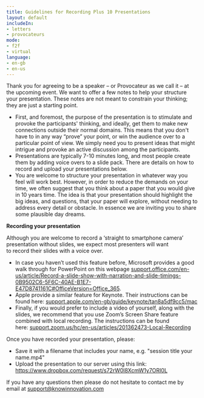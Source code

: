 ```yaml
---
title: Guidelines for Recording Plus 10 Presentations
layout: default
includeIn: 
- letters
- provocateurs
mode:
- f2f
- virtual
language:
- en-gb
- en-us
---
```


Thank you for agreeing to be a speaker – or Provocateur as we call it – at the upcoming event.  We want to offer a few notes to help your structure your presentation. These notes are not meant to constrain your thinking; they are just a starting point.


- First, and foremost, the purpose of the presentation is to stimulate and provoke the participants' thinking, and ideally, get them to make new connections outside their normal domains. This means that you don't have to in any way “prove” your point, or win the audience over to a particular point of view. We simply need you to present ideas that might intrigue and provoke an active discussion among the participants.
-  Presentations are typically 7-10 minutes long, and most people create them by adding voice overs to a slide pack. There are details on how to record and upload your presentations below.
- You are welcome to structure your presentation in whatever way you feel will work best. However, in order to reduce the demands on your time, we often suggest that you think about a paper that you would give in 10 years time. The idea is that your presentation should highlight the big ideas, and questions, that your paper will explore, without needing to address every detail or obstacle. In essence we are inviting you to share some plausible day dreams.
 
**Recording your presentation**

Although you are welcome to record a ‘straight to smartphone camera’ presentation without slides, we expect most presenters will want to record their slides with a voice over. 
 * In case you haven’t used this feature before, Microsoft provides a good walk through for PowerPoint on this webpage [support.office.com/en-us/article/Record-a-slide-show-with-narration-and-slide-timings-0B9502C6-5F6C-40AE-B1E7-E47D8741161C#OfficeVersion=Office_365](https://support.office.com/en-us/article/Record-a-slide-show-with-narration-and-slide-timings-0B9502C6-5F6C-40AE-B1E7-E47D8741161C#OfficeVersion=Office_365). 
 * Apple provide a similar feature for Keynote. Their instructions can be found here: [support.apple.com/en-gb/guide/keynote/tan8a5df9cc5/mac](https://support.apple.com/en-gb/guide/keynote/tan8a5df9cc5/mac)
 * Finally, if you would prefer to include a video of yourself, along with the slides, we recommend that you use Zoom’s Screen Share feature combined with local recording. The instructions can be found here: [support.zoom.us/hc/en-us/articles/201362473-Local-Recording](https://support.zoom.us/hc/en-us/articles/201362473-Local-Recording)

Once you have recorded your presentation, please:
 * Save it with a filename that includes your name, e.g. "session title your name.mp4"
 * Upload the presentation to our server using this link: 
 https://www.dropbox.com/request/s72rW0l8XcmW1y7ORI0L



If you have any questions then please do not hesitate to contact me by email at support@knowinnovation.com
